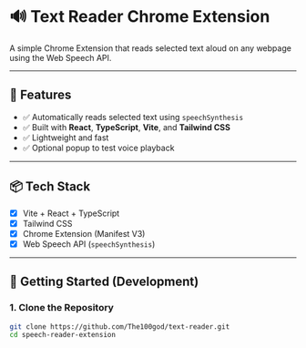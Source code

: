 # 🔊 Text Reader Chrome Extension

A simple Chrome Extension that reads selected text aloud on any webpage using the Web Speech API.

---

## 🧠 Features

- ✅ Automatically reads selected text using `speechSynthesis`
- ✅ Built with **React**, **TypeScript**, **Vite**, and **Tailwind CSS**
- ✅ Lightweight and fast
- ✅ Optional popup to test voice playback

---

## 📦 Tech Stack

- [x] Vite + React + TypeScript
- [x] Tailwind CSS
- [x] Chrome Extension (Manifest V3)
- [x] Web Speech API (`speechSynthesis`)
  
---

## 🚀 Getting Started (Development)

### 1. Clone the Repository

```bash
git clone https://github.com/The100god/text-reader.git
cd speech-reader-extension
